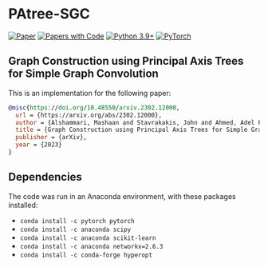 # PAtree-SGC

[![Paper](http://img.shields.io/badge/arXiv-2302.12000-b31b1b.svg)](https://arxiv.org/abs/2302.12000)
[![Papers with Code](http://img.shields.io/badge/PaperswithCode-2302.12000-21cbce.svg)](https://paperswithcode.com/paper/graph-construction-using-principal-axis-trees)
[![Python 3.9+](https://img.shields.io/badge/python-3.9+-blue.svg)](https://www.python.org/downloads/release/python-390/)
[![PyTorch](https://img.shields.io/badge/pytorch-1.11-brightgreen.svg)](https://pytorch.org/get-started/previous-versions/)

## Graph Construction using Principal Axis Trees for Simple Graph Convolution
This is an implementation for the following paper:
```bibtex
@misc{https://doi.org/10.48550/arxiv.2302.12000,
  url = {https://arxiv.org/abs/2302.12000},
  author = {Alshammari, Mashaan and Stavrakakis, John and Ahmed, Adel F. and Takatsuka, Masahiro},
  title = {Graph Construction using Principal Axis Trees for Simple Graph Convolution},
  publisher = {arXiv},
  year = {2023}
}
```

## Dependencies
The code was run in an Anaconda environment, with these packages installed:
- `conda install -c pytorch pytorch`
- `conda install -c anaconda scipy`
- `conda install -c anaconda scikit-learn`
- `conda install -c anaconda networkx=2.6.3`
- `conda install -c conda-forge hyperopt`
